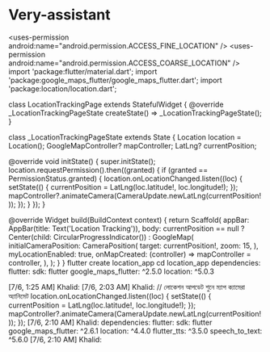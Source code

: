 # Very-assistant
&lt;uses-permission android:name="android.permission.ACCESS_FINE_LOCATION" /> &lt;uses-permission android:name="android.permission.ACCESS_COARSE_LOCATION" />
import 'package:flutter/material.dart';
import 'package:google_maps_flutter/google_maps_flutter.dart';
import 'package:location/location.dart';

class LocationTrackingPage extends StatefulWidget {
  @override
  _LocationTrackingPageState createState() => _LocationTrackingPageState();
}

class _LocationTrackingPageState extends State<LocationTrackingPage> {
  Location location = Location();
  GoogleMapController? mapController;
  LatLng? currentPosition;

  @override
  void initState() {
    super.initState();
    location.requestPermission().then((granted) {
      if (granted == PermissionStatus.granted) {
        location.onLocationChanged.listen((loc) {
          setState(() {
            currentPosition = LatLng(loc.latitude!, loc.longitude!);
          });
          mapController?.animateCamera(CameraUpdate.newLatLng(currentPosition!));
        });
      }
    });
  }

  @override
  Widget build(BuildContext context) {
    return Scaffold(
      appBar: AppBar(title: Text('Location Tracking')),
      body: currentPosition == null
          ? Center(child: CircularProgressIndicator())
          : GoogleMap(
              initialCameraPosition: CameraPosition(
                target: currentPosition!,
                zoom: 15,
              ),
              myLocationEnabled: true,
              onMapCreated: (controller) => mapController = controller,
            ),
    );
  }
}
flutter create location_app
cd location_app
dependencies:
  flutter:
    sdk: flutter
  google_maps_flutter: ^2.5.0
  location: ^5.0.3

[7/6, 1:25 AM] Khalid: <uses-permission android:name="android.permission.ACCESS_FINE_LOCATION"/>
<uses-permission android:name="android.permission.ACCESS_COARSE_LOCATION"/>
[7/6, 2:03 AM] Khalid: // লোকেশন আপডেট শুনে ম্যাপ ক্যামেরা অ্যানিমেট
location.onLocationChanged.listen((loc) {
  setState(() {
    currentPosition = LatLng(loc.latitude!, loc.longitude!);
  });
  mapController?.animateCamera(CameraUpdate.newLatLng(currentPosition!));
});
[7/6, 2:10 AM] Khalid: dependencies:
  flutter:
    sdk: flutter
  google_maps_flutter: ^2.6.1
  location: ^4.4.0
  flutter_tts: ^3.5.0
  speech_to_text: ^5.6.0
[7/6, 2:10 AM] Khalid: <uses-permission android:name="android.permission.ACCESS_FINE_LOCATION" />
<uses-permission android:name="android.permission.RECORD_AUDIO" />
<uses-permission android:name="android.permission.INTERNET" />

<application>
    <!-- Google Maps API Key এখানে বসাও -->
    <meta-data
        android:name="com.google.android.geo.API_KEY"
        android:value="AIzaSyXXXXXX_YOUR_KEY_HERE" />
</application>